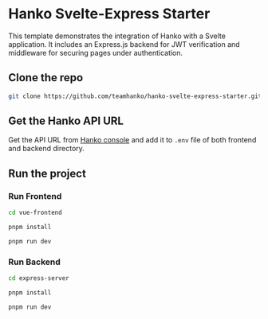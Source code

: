 # Hanko Svelte-Express Starter

This template demonstrates the integration of Hanko with a Svelte application. It includes an Express.js backend for JWT verification and middleware for securing pages under authentication.

## Clone the repo

```bash
git clone https://github.com/teamhanko/hanko-svelte-express-starter.git
```

## Get the Hanko API URL

Get the API URL from [Hanko console](https://cloud.hanko.io/) and add it to `.env` file of both frontend and backend directory.

## Run the project

### Run Frontend

```bash
cd vue-frontend
```

```bash
pnpm install
```

```bash
pnpm run dev
```

### Run Backend

```bash
cd express-server
```

```bash
pnpm install
```

```bash
pnpm run dev
```

